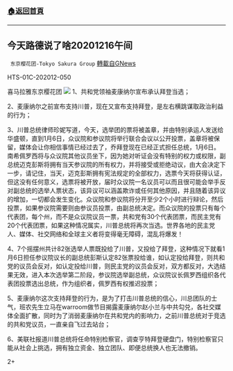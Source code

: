###  [:house:返回首頁](https://github.com/ourhimalayas/txt)
---

## 今天路德说了啥20201216午间
` 东京樱花团-Tokyo Sakura Group` [轉載自GNews](https://gnews.org/zh-hans/659917/)

HTS-01C-202012-050

喜马拉雅东京樱花团
![]()![](https://gnews-media-offload.s3.amazonaws.com/wp-content/uploads/2020/12/17102000/%E7%94%BB%E5%83%8F1-16.png)
1、共和党领袖麦康纳尔宣布承认拜登当选；

2、麦康纳尔之前宣布支持川普，现在又宣布支持拜登，是左右横跳谋取政治利益的行为；

3、川普总统律师珍妮写道，今天，选举团的票将被盖章，并由特别承运人发送给华盛顿，直到1月6日，众议院和参议院将举行联合会议以公开投票，盖章将被保留，媒体会让你相信事情已经过去了，乔拜登现在已经正式担任总统，1月6日。南希佩罗西将与众议院其他议员坐下，因为她对听证会没有特别的权力或权限，副总统迈克彭斯将拥有当天参议院的所有权力，并将接受或拒绝动议，由大会决定下一步，请记住，当天，迈克彭斯拥有宪法规定的全部权力，选票今天将获得认证，但这没有任何意义，选票将被开放，届时众议院一名议员可以而且很可能会举手反对副总统的选举人票状态，该异议可以涵盖欺诈或任何其他原因，并且随着该异议的增加，一切都会发生变化。众议院和参议院将分开至少2个小时进行辩论，然后投票，如果参议院需要则由参议员投票，由副总统决定。而众议院的投票只有每个代表团，每个州，而不是众议院议员一票，共和党有30个代表团票，而民主党有20个代表团票，如果这种情况属实，川普总统将再次当选。世界各地的民主党人、媒体、社交网络和全球主义者将变得毫无障碍，混乱将爆发！

4、7个摇摆州共计82张选举人票既投给了川普，又投给了拜登，这种情况下就看1月6日担任参议院议长的副总统彭斯认定82张票投给谁，如认定投给拜登，则共和党的议员会反对，如认定投给川普，则民主党的议员会反对，双方都反对，大选结果无效，进入本次选举第二阶段，参议院选举副总统，众议院议长佩罗西组织各代表团投票选出总统，作为组织者，佩罗西有权推迟投票；

5、麦康纳尔这次支持拜登的行为，是为了打击川普总统的信心，川总团队的士气，班农先生立马在warroom做节目揭露麦康纳尔赵小兰与中共勾兑，各社交媒体全面扩散，同时为了消弱麦康纳尔在共和党内的影响力，之前川普总统对于竞选的共和党议员，一直亲自飞过去站台；

6、美联社报道川普总统将任命特别检察官，调查亨特拜登硬盘门，特别检察官只能从社会上挑选，拥有独立资金、独立团队、即便总统换人也无法撤销。

2+
